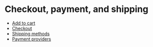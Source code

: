 # Checkout, payment, and shipping

  * [Add to cart](checkout_payment_shipping/cart)
  * [Checkout](checkout_payment_shipping/checkout)
  * [Shipping methods](checkout_payment_shipping/shipping)
  * [Payment providers](checkout_payment_shipping/payments)

